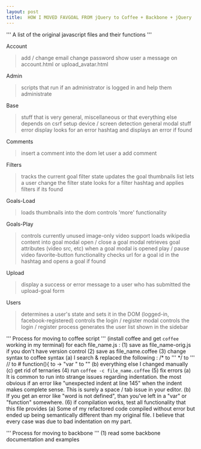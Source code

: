 ```yaml
---
layout: post
title:  HOW I MOVED FAVGOAL FROM jQuery to Coffee + Backbone + jQuery
---
```



'''
A list of the original javascript files and their functions
'''

Account
> add / change email
> change password
> show user a message on account.html or upload_avatar.html

Admin
> scripts that run if an administrator is logged in and help them administrate

Base
> stuff that is very general, miscellaneous or that everything else depends on
> csrf setup
> device / screen detection
> general modal stuff
> error display
> looks for an error hashtag and displays an error if found

Comments
> insert a comment into the dom
> let user a add comment

Filters
> tracks the current goal filter state
> updates the goal thumbnails list
> lets a user change the filter state
> looks for a filter hashtag and applies filters if its found

Goals-Load
> loads thumbnails into the dom
> controls 'more' functionality

Goals-Play
> controls currently unused image-only video support
> loads wikipedia content into goal modal
> open / close a goal modal
> retrieves goal attributes (video src, etc) when a goal modal is opened
> play / pause video
> favorite-button functionality
> checks url for a goal id in the hashtag and opens a goal if found

Upload
> display a success or error message to a user who has submitted the upload-goal form

Users
> determines a user's state and sets it in the DOM (logged-in, facebook-registered)
> controls the login / register modal
> controls the login / register process
> generates the user list shown in the sidebar



'''
Process for moving to coffee script
'''
(install coffee and get `coffee` working in my terminal)
for each file_name.js :
	(1) save as file_name-orig.js if you don't have version control
	(2) save as file_name.coffee
	(3) change syntax to coffee syntax
	    (a) I search & replaced the following :
	        /* to '''
	        */ to '''
	        // to #
	        function(){ to ->
	        "var " to ""
	    (b) everything else I changed manually
	    (c) get rid of ternaries
	(4) run `coffee -c file_name.coffee`
	(5) fix errors
	    (a) It is common to run into strange issues regarding indentation. the most obvious if an error like "unexpected indent at line 145" when the indent makes complete sense. This is surely a space / tab issue in your editor.
	    (b) If you get an error like "word is not defined", than you've left in a "var" or "function" somewhere.
	(6) if compilation works, test all functionality that this file provides
        (a) Some of my refactored code compiled without error but ended up being semantically different than my original file. I believe that every case was due to bad indentation on my part.


'''
Process for moving to backbone
'''
(1) read some backbone documentation and examples



